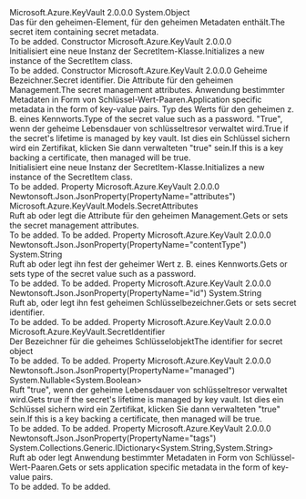 <Type Name="SecretItem" FullName="Microsoft.Azure.KeyVault.Models.SecretItem">
  <TypeSignature Language="C#" Value="public class SecretItem" />
  <TypeSignature Language="ILAsm" Value=".class public auto ansi beforefieldinit SecretItem extends System.Object" />
  <TypeSignature Language="DocId" Value="T:Microsoft.Azure.KeyVault.Models.SecretItem" />
  <TypeSignature Language="VB.NET" Value="Public Class SecretItem" />
  <TypeSignature Language="F#" Value="type SecretItem = class" />
  <AssemblyInfo>
    <AssemblyName>Microsoft.Azure.KeyVault</AssemblyName>
    <AssemblyVersion>2.0.0.0</AssemblyVersion>
  </AssemblyInfo>
  <Base>
    <BaseTypeName>System.Object</BaseTypeName>
  </Base>
  <Interfaces />
  <Docs>
    <summary>
            <span data-ttu-id="79d03-101">Das für den geheimen-Element, für den geheimen Metadaten enthält.</span><span class="sxs-lookup"><span data-stu-id="79d03-101">The secret item containing secret metadata.</span></span>
            </summary>
    <remarks>To be added.</remarks>
  </Docs>
  <Members>
    <Member MemberName=".ctor">
      <MemberSignature Language="C#" Value="public SecretItem ();" />
      <MemberSignature Language="ILAsm" Value=".method public hidebysig specialname rtspecialname instance void .ctor() cil managed" />
      <MemberSignature Language="DocId" Value="M:Microsoft.Azure.KeyVault.Models.SecretItem.#ctor" />
      <MemberSignature Language="VB.NET" Value="Public Sub New ()" />
      <MemberType>Constructor</MemberType>
      <AssemblyInfo>
        <AssemblyName>Microsoft.Azure.KeyVault</AssemblyName>
        <AssemblyVersion>2.0.0.0</AssemblyVersion>
      </AssemblyInfo>
      <Parameters />
      <Docs>
        <summary>
            <span data-ttu-id="79d03-102">Initialisiert eine neue Instanz der SecretItem-Klasse.</span><span class="sxs-lookup"><span data-stu-id="79d03-102">Initializes a new instance of the SecretItem class.</span></span>
            </summary>
        <remarks>To be added.</remarks>
      </Docs>
    </Member>
    <Member MemberName=".ctor">
      <MemberSignature Language="C#" Value="public SecretItem (string id = null, Microsoft.Azure.KeyVault.Models.SecretAttributes attributes = null, System.Collections.Generic.IDictionary&lt;string,string&gt; tags = null, string contentType = null, Nullable&lt;bool&gt; managed = null);" />
      <MemberSignature Language="ILAsm" Value=".method public hidebysig specialname rtspecialname instance void .ctor(string id, class Microsoft.Azure.KeyVault.Models.SecretAttributes attributes, class System.Collections.Generic.IDictionary`2&lt;string, string&gt; tags, string contentType, valuetype System.Nullable`1&lt;bool&gt; managed) cil managed" />
      <MemberSignature Language="DocId" Value="M:Microsoft.Azure.KeyVault.Models.SecretItem.#ctor(System.String,Microsoft.Azure.KeyVault.Models.SecretAttributes,System.Collections.Generic.IDictionary{System.String,System.String},System.String,System.Nullable{System.Boolean})" />
      <MemberSignature Language="VB.NET" Value="Public Sub New (Optional id As String = null, Optional attributes As SecretAttributes = null, Optional tags As IDictionary(Of String, String) = null, Optional contentType As String = null, Optional managed As Nullable(Of Boolean) = null)" />
      <MemberSignature Language="F#" Value="new Microsoft.Azure.KeyVault.Models.SecretItem : string * Microsoft.Azure.KeyVault.Models.SecretAttributes * System.Collections.Generic.IDictionary&lt;string, string&gt; * string * Nullable&lt;bool&gt; -&gt; Microsoft.Azure.KeyVault.Models.SecretItem" Usage="new Microsoft.Azure.KeyVault.Models.SecretItem (id, attributes, tags, contentType, managed)" />
      <MemberType>Constructor</MemberType>
      <AssemblyInfo>
        <AssemblyName>Microsoft.Azure.KeyVault</AssemblyName>
        <AssemblyVersion>2.0.0.0</AssemblyVersion>
      </AssemblyInfo>
      <Parameters>
        <Parameter Name="id" Type="System.String" />
        <Parameter Name="attributes" Type="Microsoft.Azure.KeyVault.Models.SecretAttributes" />
        <Parameter Name="tags" Type="System.Collections.Generic.IDictionary&lt;System.String,System.String&gt;" />
        <Parameter Name="contentType" Type="System.String" />
        <Parameter Name="managed" Type="System.Nullable&lt;System.Boolean&gt;" />
      </Parameters>
      <Docs>
        <param name="id"><span data-ttu-id="79d03-103">Geheime Bezeichner.</span><span class="sxs-lookup"><span data-stu-id="79d03-103">Secret identifier.</span></span></param>
        <param name="attributes"><span data-ttu-id="79d03-104">Die Attribute für den geheimen Management.</span><span class="sxs-lookup"><span data-stu-id="79d03-104">The secret management attributes.</span></span></param>
        <param name="tags"><span data-ttu-id="79d03-105">Anwendung bestimmter Metadaten in Form von Schlüssel-Wert-Paaren.</span><span class="sxs-lookup"><span data-stu-id="79d03-105">Application specific metadata in the form of key-value pairs.</span></span></param>
        <param name="contentType"><span data-ttu-id="79d03-106">Typ des Werts für den geheimen z. B. eines Kennworts.</span><span class="sxs-lookup"><span data-stu-id="79d03-106">Type of the secret value such as a password.</span></span></param>
        <param name="managed"><span data-ttu-id="79d03-107">"True", wenn der geheime Lebensdauer von schlüsseltresor verwaltet wird.</span><span class="sxs-lookup"><span data-stu-id="79d03-107">True if the secret's lifetime is managed by key vault.</span></span> <span data-ttu-id="79d03-108">Ist dies ein Schlüssel sichern wird ein Zertifikat, klicken Sie dann verwalteten "true" sein.</span><span class="sxs-lookup"><span data-stu-id="79d03-108">If this is a key backing a certificate, then managed will be true.</span></span></param>
        <summary>
            <span data-ttu-id="79d03-109">Initialisiert eine neue Instanz der SecretItem-Klasse.</span><span class="sxs-lookup"><span data-stu-id="79d03-109">Initializes a new instance of the SecretItem class.</span></span>
            </summary>
        <remarks>To be added.</remarks>
      </Docs>
    </Member>
    <Member MemberName="Attributes">
      <MemberSignature Language="C#" Value="public Microsoft.Azure.KeyVault.Models.SecretAttributes Attributes { get; set; }" />
      <MemberSignature Language="ILAsm" Value=".property instance class Microsoft.Azure.KeyVault.Models.SecretAttributes Attributes" />
      <MemberSignature Language="DocId" Value="P:Microsoft.Azure.KeyVault.Models.SecretItem.Attributes" />
      <MemberSignature Language="VB.NET" Value="Public Property Attributes As SecretAttributes" />
      <MemberSignature Language="F#" Value="member this.Attributes : Microsoft.Azure.KeyVault.Models.SecretAttributes with get, set" Usage="Microsoft.Azure.KeyVault.Models.SecretItem.Attributes" />
      <MemberType>Property</MemberType>
      <AssemblyInfo>
        <AssemblyName>Microsoft.Azure.KeyVault</AssemblyName>
        <AssemblyVersion>2.0.0.0</AssemblyVersion>
      </AssemblyInfo>
      <Attributes>
        <Attribute>
          <AttributeName>Newtonsoft.Json.JsonProperty(PropertyName="attributes")</AttributeName>
        </Attribute>
      </Attributes>
      <ReturnValue>
        <ReturnType>Microsoft.Azure.KeyVault.Models.SecretAttributes</ReturnType>
      </ReturnValue>
      <Docs>
        <summary>
            <span data-ttu-id="79d03-110">Ruft ab oder legt die Attribute für den geheimen Management.</span><span class="sxs-lookup"><span data-stu-id="79d03-110">Gets or sets the secret management attributes.</span></span>
            </summary>
        <value>To be added.</value>
        <remarks>To be added.</remarks>
      </Docs>
    </Member>
    <Member MemberName="ContentType">
      <MemberSignature Language="C#" Value="public string ContentType { get; set; }" />
      <MemberSignature Language="ILAsm" Value=".property instance string ContentType" />
      <MemberSignature Language="DocId" Value="P:Microsoft.Azure.KeyVault.Models.SecretItem.ContentType" />
      <MemberSignature Language="VB.NET" Value="Public Property ContentType As String" />
      <MemberSignature Language="F#" Value="member this.ContentType : string with get, set" Usage="Microsoft.Azure.KeyVault.Models.SecretItem.ContentType" />
      <MemberType>Property</MemberType>
      <AssemblyInfo>
        <AssemblyName>Microsoft.Azure.KeyVault</AssemblyName>
        <AssemblyVersion>2.0.0.0</AssemblyVersion>
      </AssemblyInfo>
      <Attributes>
        <Attribute>
          <AttributeName>Newtonsoft.Json.JsonProperty(PropertyName="contentType")</AttributeName>
        </Attribute>
      </Attributes>
      <ReturnValue>
        <ReturnType>System.String</ReturnType>
      </ReturnValue>
      <Docs>
        <summary>
            <span data-ttu-id="79d03-111">Ruft ab oder legt ihn fest der geheimer Wert z. B. eines Kennworts.</span><span class="sxs-lookup"><span data-stu-id="79d03-111">Gets or sets type of the secret value such as a password.</span></span>
            </summary>
        <value>To be added.</value>
        <remarks>To be added.</remarks>
      </Docs>
    </Member>
    <Member MemberName="Id">
      <MemberSignature Language="C#" Value="public string Id { get; set; }" />
      <MemberSignature Language="ILAsm" Value=".property instance string Id" />
      <MemberSignature Language="DocId" Value="P:Microsoft.Azure.KeyVault.Models.SecretItem.Id" />
      <MemberSignature Language="VB.NET" Value="Public Property Id As String" />
      <MemberSignature Language="F#" Value="member this.Id : string with get, set" Usage="Microsoft.Azure.KeyVault.Models.SecretItem.Id" />
      <MemberType>Property</MemberType>
      <AssemblyInfo>
        <AssemblyName>Microsoft.Azure.KeyVault</AssemblyName>
        <AssemblyVersion>2.0.0.0</AssemblyVersion>
      </AssemblyInfo>
      <Attributes>
        <Attribute>
          <AttributeName>Newtonsoft.Json.JsonProperty(PropertyName="id")</AttributeName>
        </Attribute>
      </Attributes>
      <ReturnValue>
        <ReturnType>System.String</ReturnType>
      </ReturnValue>
      <Docs>
        <summary>
            <span data-ttu-id="79d03-112">Ruft ab, oder legt ihn fest geheimen Schlüsselbezeichner.</span><span class="sxs-lookup"><span data-stu-id="79d03-112">Gets or sets secret identifier.</span></span>
            </summary>
        <value>To be added.</value>
        <remarks>To be added.</remarks>
      </Docs>
    </Member>
    <Member MemberName="Identifier">
      <MemberSignature Language="C#" Value="public Microsoft.Azure.KeyVault.SecretIdentifier Identifier { get; }" />
      <MemberSignature Language="ILAsm" Value=".property instance class Microsoft.Azure.KeyVault.SecretIdentifier Identifier" />
      <MemberSignature Language="DocId" Value="P:Microsoft.Azure.KeyVault.Models.SecretItem.Identifier" />
      <MemberSignature Language="VB.NET" Value="Public ReadOnly Property Identifier As SecretIdentifier" />
      <MemberSignature Language="F#" Value="member this.Identifier : Microsoft.Azure.KeyVault.SecretIdentifier" Usage="Microsoft.Azure.KeyVault.Models.SecretItem.Identifier" />
      <MemberType>Property</MemberType>
      <AssemblyInfo>
        <AssemblyName>Microsoft.Azure.KeyVault</AssemblyName>
        <AssemblyVersion>2.0.0.0</AssemblyVersion>
      </AssemblyInfo>
      <ReturnValue>
        <ReturnType>Microsoft.Azure.KeyVault.SecretIdentifier</ReturnType>
      </ReturnValue>
      <Docs>
        <summary>
            <span data-ttu-id="79d03-113">Der Bezeichner für die geheimes Schlüsselobjekt</span><span class="sxs-lookup"><span data-stu-id="79d03-113">The identifier for secret object</span></span>
            </summary>
        <value>To be added.</value>
        <remarks>To be added.</remarks>
      </Docs>
    </Member>
    <Member MemberName="Managed">
      <MemberSignature Language="C#" Value="public Nullable&lt;bool&gt; Managed { get; }" />
      <MemberSignature Language="ILAsm" Value=".property instance valuetype System.Nullable`1&lt;bool&gt; Managed" />
      <MemberSignature Language="DocId" Value="P:Microsoft.Azure.KeyVault.Models.SecretItem.Managed" />
      <MemberSignature Language="VB.NET" Value="Public ReadOnly Property Managed As Nullable(Of Boolean)" />
      <MemberSignature Language="F#" Value="member this.Managed : Nullable&lt;bool&gt;" Usage="Microsoft.Azure.KeyVault.Models.SecretItem.Managed" />
      <MemberType>Property</MemberType>
      <AssemblyInfo>
        <AssemblyName>Microsoft.Azure.KeyVault</AssemblyName>
        <AssemblyVersion>2.0.0.0</AssemblyVersion>
      </AssemblyInfo>
      <Attributes>
        <Attribute>
          <AttributeName>Newtonsoft.Json.JsonProperty(PropertyName="managed")</AttributeName>
        </Attribute>
      </Attributes>
      <ReturnValue>
        <ReturnType>System.Nullable&lt;System.Boolean&gt;</ReturnType>
      </ReturnValue>
      <Docs>
        <summary>
            <span data-ttu-id="79d03-114">Ruft "true", wenn der geheime Lebensdauer von schlüsseltresor verwaltet wird.</span><span class="sxs-lookup"><span data-stu-id="79d03-114">Gets true if the secret's lifetime is managed by key vault.</span></span> <span data-ttu-id="79d03-115">Ist dies ein Schlüssel sichern wird ein Zertifikat, klicken Sie dann verwalteten "true" sein.</span><span class="sxs-lookup"><span data-stu-id="79d03-115">If this is a key backing a certificate, then managed will be true.</span></span>
            </summary>
        <value>To be added.</value>
        <remarks>To be added.</remarks>
      </Docs>
    </Member>
    <Member MemberName="Tags">
      <MemberSignature Language="C#" Value="public System.Collections.Generic.IDictionary&lt;string,string&gt; Tags { get; set; }" />
      <MemberSignature Language="ILAsm" Value=".property instance class System.Collections.Generic.IDictionary`2&lt;string, string&gt; Tags" />
      <MemberSignature Language="DocId" Value="P:Microsoft.Azure.KeyVault.Models.SecretItem.Tags" />
      <MemberSignature Language="VB.NET" Value="Public Property Tags As IDictionary(Of String, String)" />
      <MemberSignature Language="F#" Value="member this.Tags : System.Collections.Generic.IDictionary&lt;string, string&gt; with get, set" Usage="Microsoft.Azure.KeyVault.Models.SecretItem.Tags" />
      <MemberType>Property</MemberType>
      <AssemblyInfo>
        <AssemblyName>Microsoft.Azure.KeyVault</AssemblyName>
        <AssemblyVersion>2.0.0.0</AssemblyVersion>
      </AssemblyInfo>
      <Attributes>
        <Attribute>
          <AttributeName>Newtonsoft.Json.JsonProperty(PropertyName="tags")</AttributeName>
        </Attribute>
      </Attributes>
      <ReturnValue>
        <ReturnType>System.Collections.Generic.IDictionary&lt;System.String,System.String&gt;</ReturnType>
      </ReturnValue>
      <Docs>
        <summary>
            <span data-ttu-id="79d03-116">Ruft ab oder legt Anwendung bestimmter Metadaten in Form von Schlüssel-Wert-Paaren.</span><span class="sxs-lookup"><span data-stu-id="79d03-116">Gets or sets application specific metadata in the form of key-value pairs.</span></span>
            </summary>
        <value>To be added.</value>
        <remarks>To be added.</remarks>
      </Docs>
    </Member>
  </Members>
</Type>